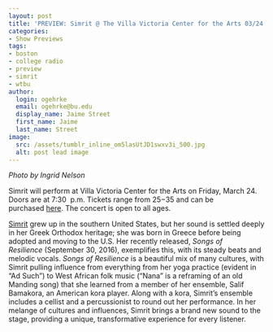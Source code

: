 ```yaml
---
layout: post
title: 'PREVIEW: Simrit @ The Villa Victoria Center for the Arts 03/24'
categories:
- Show Previews
tags:
- boston
- college radio
- preview
- simrit
- wtbu
author:
  login: ogehrke
  email: ogehrke@bu.edu
  display_name: Jaime Street
  first_name: Jaime
  last_name: Street
image:
  src: /assets/tumblr_inline_om5lasUtJD1swxv3i_500.jpg
  alt: post lead image
---
```

_Photo by Ingrid Nelson_

Simrit will perform at Villa Victoria Center for the Arts on Friday, March 24. Doors are at 7:30  p.m. Tickets range from $25-$35 and can be purchased [here](http://t.umblr.com/redirect?z=https%3A%2F%2Ftickets.brightstarevents.com%2Fevent%2Fsimrit-live-in-boston3547629%3F_ga%3D1.222917915.1219012893.1481669062&t=NGRjODU4ZmMwNzdkNTllOTU2MmJmZjg4ZWUwNmIwYWRlMDk4MzQ0Nyw3ajBmeTVMbg%3D%3D&b=t%3AKIk-PtjejdhRSOqxbjcLKQ&p=http%3A%2F%2Fwtburadio.tumblr.com%2Fpost%2F157874191623%2Fpreview-simrit-the-villa-victoria-center-for&m=1). The concert is open to all ages.

[Simrit](http://t.umblr.com/redirect?z=http%3A%2F%2Fsimritkaurmusic.com&t=Yzg2ZWZjZThmNGIzYmFmZTUyYzE5YzA1Y2U4MTQ1MjVjYzkzZDZlMiw3ajBmeTVMbg%3D%3D&b=t%3AKIk-PtjejdhRSOqxbjcLKQ&p=http%3A%2F%2Fwtburadio.tumblr.com%2Fpost%2F157874191623%2Fpreview-simrit-the-villa-victoria-center-for&m=1) grew up in the southern United States, but her sound is settled deeply in her Greek Orthodox heritage; she was born in Greece before being adopted and moving to the U.S. Her recently released, _Songs of Resilience_ (September 30, 2016), exemplifies this, with its steady beats and melodic vocals. _Songs of Resilience_ is a beautiful mix of many cultures, with Simrit pulling influence from everything from her yoga practice (evident in “Ad Such”) to West African folk music (“Nana” is a reframing of an old Manding song) that she learned from a member of her ensemble, Salif Bamakora, an American kora player. Along with a kora, Simrit’s ensemble includes a cellist and a percussionist to round out her performance. In her melange of cultures and influences, Simrit brings a brand new sound to the stage, providing a unique, transformative experience for every listener.